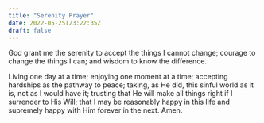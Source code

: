 ```yaml
---
title: "Serenity Prayer"
date: 2022-05-25T23:22:35Z
draft: false
---
```


God grant me the serenity
to accept the things I cannot change; 
courage to change the things I can; 
and wisdom to know the difference.

Living one day at a time; 
enjoying one moment at a time; 
accepting hardships as the pathway to peace; 
taking, as He did, this sinful world
as it is, not as I would have it; 
trusting that He will make all things right
if I surrender to His Will; 
that I may be reasonably happy in this life
and supremely happy with Him
forever in the next. 
Amen.
